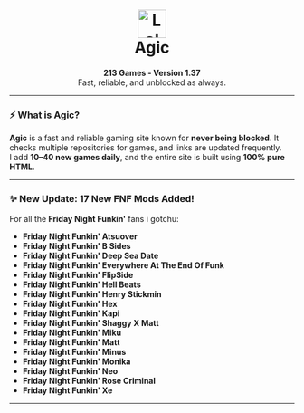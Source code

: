 <h1 align="center">
  <img src="https://github.com/mragic/mragic.github.io/raw/main/Images/AgicLogoNoBg.png" alt="Lol" width="50" />
  <br />
  <strong>Agic</strong>
</h1>

<p align="center">
  <strong>213 Games - Version 1.37</strong><br />
  Fast, reliable, and unblocked as always.
</p>

---

### ⚡ What is Agic?

**Agic** is a fast and reliable gaming site known for **never being blocked**. It checks multiple repositories for games, and links are updated frequently.  
I add **10–40 new games daily**, and the entire site is built using **100% pure HTML**.

---

### ✨ New Update: 17 New FNF Mods Added!

For all the **Friday Night Funkin'** fans i gotchu:

- **Friday Night Funkin' Atsuover**  
- **Friday Night Funkin' B Sides**  
- **Friday Night Funkin' Deep Sea Date**  
- **Friday Night Funkin' Everywhere At The End Of Funk**  
- **Friday Night Funkin' FlipSide**  
- **Friday Night Funkin' Hell Beats**  
- **Friday Night Funkin' Henry Stickmin**  
- **Friday Night Funkin' Hex**  
- **Friday Night Funkin' Kapi**  
- **Friday Night Funkin' Shaggy X Matt**  
- **Friday Night Funkin' Miku**  
- **Friday Night Funkin' Matt**  
- **Friday Night Funkin' Minus**  
- **Friday Night Funkin' Monika**  
- **Friday Night Funkin' Neo**  
- **Friday Night Funkin' Rose Criminal**  
- **Friday Night Funkin' Xe**

---

